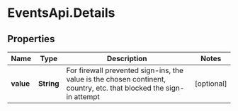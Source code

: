 # EventsApi.Details

## Properties

Name | Type | Description | Notes
------------ | ------------- | ------------- | -------------
**value** | **String** | For firewall prevented sign-ins, the value is the chosen continent, country, etc. that blocked the sign-in attempt | [optional] 


